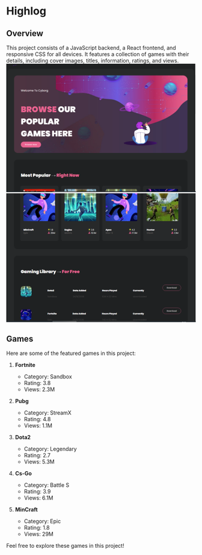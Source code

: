 # Highlog 

## Overview

This project consists of a JavaScript backend, a React frontend, and responsive CSS for all devices. It features a collection of games with their details, including cover images, titles, information, ratings, and views.
![cover](src/assets/images/1.jpg)
![Pubg](src/assets/images/2.jpg)


## Games

Here are some of the featured games in this project:

1. **Fortnite**
   - Category: Sandbox
   - Rating: 3.8
   - Views: 2.3M

2. **Pubg**
   - Category: StreamX
   - Rating: 4.8
   - Views: 1.1M

3. **Dota2**
   - Category: Legendary
   - Rating: 2.7
   - Views: 5.3M

4. **Cs-Go**
   - Category: Battle S
   - Rating: 3.9
   - Views: 6.1M

5. **MinCraft**
   - Category: Epic
   - Rating: 1.8
   - Views: 29M



Feel free to explore these games in this project!




